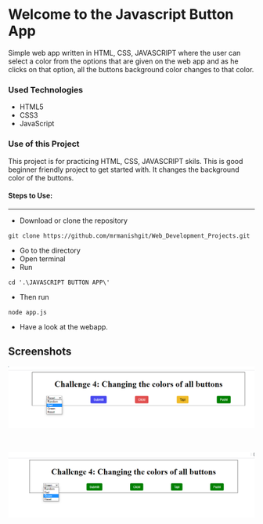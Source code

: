 <h1>Welcome to the Javascript Button App</h1>

<p>Simple web app written in HTML, CSS, JAVASCRIPT where the user can select a color from the options that are given on the web app and as he clicks on that option, all the buttons background color changes to that color.</p>

<h3>Used Technologies</h3>
<ul>
  <li>HTML5</li>
  <li>CSS3</li>
  <li>JavaScript</li>
</ul>

<h3>Use  of this Project</h4>
<p>This project is for practicing HTML, CSS, JAVASCRIPT skils. This is good beginner friendly project to get started with. It changes the background color of the buttons.</p>

#### Steps to Use:
---

- Download or clone the repository
```
git clone https://github.com/mrmanishgit/Web_Development_Projects.git
```
- Go to the directory
- Open terminal 
- Run 
```
cd '.\JAVASCRIPT BUTTON APP\'
```
- Then run 
```
node app.js
```
- Have a look at the webapp.


## Screenshots

![Demo1](public/images/challenge1.png)

<br>

![Demo2](public/images/challenge2.png)

